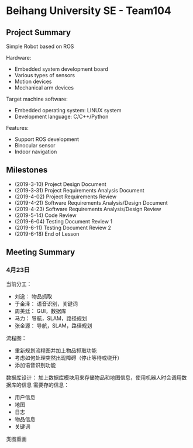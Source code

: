 ﻿# Beihang University SE - Team104
## Project Summary
Simple Robot based on ROS

Hardware: 
* Embedded system development board
* Various types of sensors
* Motion devices
* Mechanical arm devices

Target machine software:
* Embedded operating system: LINUX system
* Development language: C/C++/Python

Features:
* Support ROS development
* Binocular sensor
* Indoor navigation

## Milestones
* (2019-3-10) Project Design Document
* (2019-3-31) Project Requirements Analysis Document
* (2019-4-02) Project Requirements Review
* (2019-4-21) Software Requirements Analysis/Design Document
* (2019-4-23) Software Requirements Analysis/Design Review
* (2019-5-14) Code Review
* (2019-6-04) Testing Document Review 1
* (2019-6-11) Testing Document Review 2
* (2019-6-18) End of Lesson

## Meeting Summary
### 4月23日

当前分工：
* 刘逸：		物品抓取
* 于金泽：	语音识别，关键词
* 周美廷：	GUI，数据库
* 马力：		导航，SLAM，路径规划
* 张金源：	导航，SLAM，路径规划

流程图：
* 重新规划流程图并加上物品抓取功能
* 考虑如何处理突然出现障碍（停止等待或绕开）
* 添加语音识别功能

数据库设计：
加上数据库模块用来存储物品和地图信息，使用机器人时会调用数据库的信息
需要存的信息：
* 用户信息
* 地图
* 日志
* 物品信息
* 关键词

类图重画
